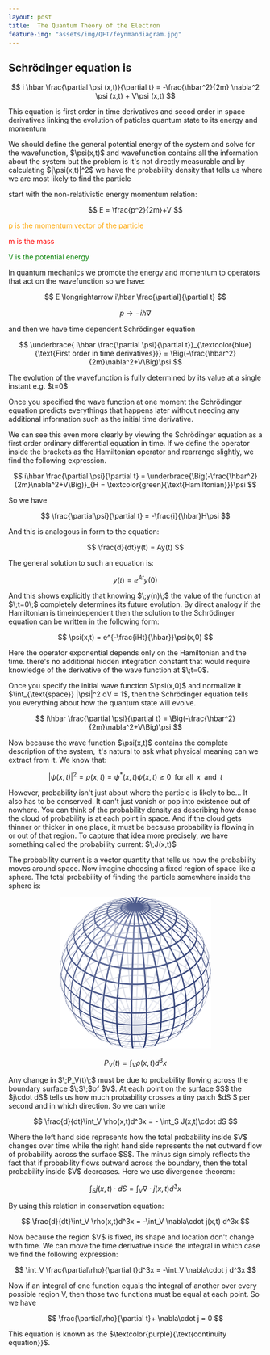 ```yaml
---
layout: post
title:  The Quantum Theory of the Electron 
feature-img: "assets/img/QFT/feynmandiagram.jpg"
---
```















<h2>Schrödinger equation is</h2>
<p></p>

$$ i \hbar \frac{\partial \psi (x,t)}{\partial t} = -\frac{\hbar^2}{2m} \nabla^2 \psi (x,t) + V\psi (x,t) $$

<p>This equation is first order in time derivatives and secod order in space derivatives linking the evolution of paticles quantum state to its energy and momentum</p>
<p>We should define the general potential energy of the system and solve for the wavefunction, $\psi(x,t)$ and wavefunction contains all the information about the system but the problem is it's not directly measurable and by calculating $|\psi(x,t)|^2$ we have the probability density that tells us where we are most likely to find the particle</p>
<p>start with the non-relativistic energy momentum relation:</p>

$$ E = \frac{p^2}{2m}+V $$

<p style="color:orange;">p is the momentum vector of the particle</p>
<p style="color:red;">m is the mass</p>
<p style="color:green;">V is the potential energy</p>

<p>In quantum mechanics we promote the energy and momentum to operators that act on the wavefunction so we have:</p>

$$ E \longrightarrow i\hbar \frac{\partial}{\partial t} $$

$$ p \longrightarrow -i\hbar \nabla $$

<p>and then we have time dependent Schrödinger equation</p>

$$ \underbrace{ i\hbar \frac{\partial \psi}{\partial t}}_{\textcolor{blue}{\text{First order in time derivatives}}} = \Big(-\frac{\hbar^2}{2m}\nabla^2+V\Big)\psi $$

<p>The evolution of the wavefunction is fully determined by its value at a single instant e.g. $t=0$</p>

<p>Once you specified the wave function at one moment the Schrödinger equation predicts everythings that happens later without needing any additional information such as the initial time derivative.</p>

<p>We can see this even more clearly by viewing the Schrödinger equation as a first order ordinary differential equation in time. If we define the operator inside the brackets as the Hamiltonian operator and rearrange slightly, we find the following expression.</p>

$$ i\hbar \frac{\partial \psi}{\partial t} = \underbrace{\Big(-\frac{\hbar^2}{2m}\nabla^2+V\Big)}_{H = \textcolor{green}{\text{Hamiltonian}}}\psi $$

<p>So we have</p>

$$ \frac{\partial\psi}{\partial t} = -\frac{i}{\hbar}H\psi $$

<p>And this is analogous in form to the equation:</p>

$$ \frac{d}{dt}y(t) = Ay(t) $$

<p>The general solution to such an equation is:</p>

$$ y(t) = e^{At}y(0) $$

<p>And this shows explicitly that knowing $\;y(n)\;$ the value of the function at $\;t=0\;$ completely determines its future evolution. By direct analogy if the Hamiltonian is timeindependent then the solution to the Schrödinger equation can be written in the following form:</p>

$$ \psi(x,t) = e^{-\frac{iHt}{\hbar}}\psi(x,0) $$

<p>Here the operator exponential depends only on the Hamiltonian and the time. there's no additional hidden integration constant that would require knowledge of the derivative of the wave function at $\;t=0$.</p>

<p>Once you specify the initial wave function $\psi(x,0)$ and normalize it $\int_{\text{space}} |\psi|^2 dV = 1$, then the Schrödinger equation tells you everything about how the quantum state will evolve.</p>

$$ i\hbar \frac{\partial \psi}{\partial t} = \Big(-\frac{\hbar^2}{2m}\nabla^2+V\Big)\psi $$

<p>Now because the wave function $\psi(x,t)$ contains the complete description of the system, it's natural to ask what physical meaning can we extract from it. We know that:</p>

$$ |\psi(x,t)|^2 = \rho(x,t) = \psi^\ast(x,t)\psi(x,t) \geq 0 \;\;\text{for all} \;\;x \;\;\text{and}\;\; t $$

<p>However, probability isn't just about where the particle is likely to be... It also has to be conserved. It can't just vanish or pop into existence out of nowhere. You can think of the probability density as describing how dense the cloud of probability is at each point in space. And if the cloud gets thinner or thicker in one place, it must be because probability is flowing in or out of that region. To capture that idea more precisely, we have something called the probability current: $\;J(x,t)$</p>

<p>The probability current is a vector quantity that tells us how the probability moves around space. Now imagine choosing a fixed region of space like a sphere. The total probability of finding the particle somewhere inside the sphere is:</p>

<div style="text-align: center;">
<img alt="sphere" src="/assets/img/QFT/sphere.png" height="300" width="300">
</div>

$$ P_V(t) = \int_V \rho(x,t) d^3x $$

<p>Any change in $\;P_V(t)\;$ must be due to probability flowing across the boundary surface $\;S\;$of $V$. At each point on the surface $S$ the $j\cdot dS$ tells us how much probability crosses a tiny patch $dS $ per second and in which direction. So we can write</p>

$$ \frac{d}{dt}\int_V \rho(x,t)d^3x = - \int_S J(x,t)\cdot dS $$

<p>Where the left hand side represents how the total probability inside $V$ changes over time while the right hand side represents the net outward flow of probability across the surface $S$. The minus sign simply reflects the fact that if probability flows outward across the boundary, then the total probability inside $V$ decreases. Here we use divergence theorem:</p>

$$ \int_S j(x,t)\cdot dS = \int_V \nabla\cdot j(x,t) d^3x $$

<p>By using this relation in conservation equation:</p>

$$ \frac{d}{dt}\int_V \rho(x,t)d^3x = -\int_V \nabla\cdot j(x,t) d^3x $$

<p>Now because the region $V$ is fixed, its shape and location don't change with time. We can move the time derivative inside the integral in which case we find the following expression:</p>

$$ \int_V \frac{\partial\rho}{\partial t}d^3x = -\int_V \nabla\cdot j d^3x  $$

<p>Now if an integral of one function equals the integral of another over every possible region V, then those two functions must be equal at each point. So we have</p>

$$ \frac{\partial\rho}{\partial t}+ \nabla\cdot j = 0 $$

<p>This equation is known as the $\textcolor{purple}{\text{continuity equation}}$.</p>
